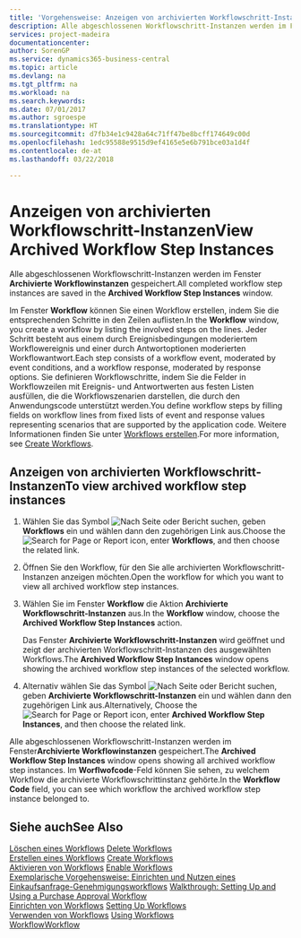 ```yaml
---
title: 'Vorgehensweise: Anzeigen von archivierten Workflowschritt-Instanzen | Microsoft Docs'
description: Alle abgeschlossenen Workflowschritt-Instanzen werden im Fenster **Archivierte Workflowinstanzen** gespeichert.
services: project-madeira
documentationcenter: 
author: SorenGP
ms.service: dynamics365-business-central
ms.topic: article
ms.devlang: na
ms.tgt_pltfrm: na
ms.workload: na
ms.search.keywords: 
ms.date: 07/01/2017
ms.author: sgroespe
ms.translationtype: HT
ms.sourcegitcommit: d7fb34e1c9428a64c71ff47be8bcff174649c00d
ms.openlocfilehash: 1edc95588e9515d9ef4165e5e6b791bce03a1d4f
ms.contentlocale: de-at
ms.lasthandoff: 03/22/2018

---
```

# <a name="view-archived-workflow-step-instances"></a><span data-ttu-id="eeb44-103">Anzeigen von archivierten Workflowschritt-Instanzen</span><span class="sxs-lookup"><span data-stu-id="eeb44-103">View Archived Workflow Step Instances</span></span>
<span data-ttu-id="eeb44-104">Alle abgeschlossenen Workflowschritt-Instanzen werden im Fenster **Archivierte Workflowinstanzen** gespeichert.</span><span class="sxs-lookup"><span data-stu-id="eeb44-104">All completed workflow step instances are saved in the **Archived Workflow Step Instances** window.</span></span>  

 <span data-ttu-id="eeb44-105">Im Fenster **Workflow** können Sie einen Workflow erstellen, indem Sie die entsprechenden Schritte in den Zeilen auflisten.</span><span class="sxs-lookup"><span data-stu-id="eeb44-105">In the **Workflow** window, you create a workflow by listing the involved steps on the lines.</span></span> <span data-ttu-id="eeb44-106">Jeder Schritt besteht aus einem durch Ereignisbedingungen moderiertem Workflowereignis und einer durch Antwortoptionen moderierten Workflowantwort.</span><span class="sxs-lookup"><span data-stu-id="eeb44-106">Each step consists of a workflow event, moderated by event conditions, and a workflow response, moderated by response options.</span></span> <span data-ttu-id="eeb44-107">Sie definieren Workflowschritte, indem Sie die Felder in Workflowzeilen mit Ereignis- und Antwortwerten aus festen Listen ausfüllen, die die Workflowszenarien darstellen, die durch den Anwendungscode unterstützt werden.</span><span class="sxs-lookup"><span data-stu-id="eeb44-107">You define workflow steps by filling fields on workflow lines from fixed lists of event and response values representing scenarios that are supported by the application code.</span></span> <span data-ttu-id="eeb44-108">Weitere Informationen finden Sie unter [Workflows erstellen](across-how-to-create-workflows.md).</span><span class="sxs-lookup"><span data-stu-id="eeb44-108">For more information, see [Create Workflows](across-how-to-create-workflows.md).</span></span>  

## <a name="to-view-archived-workflow-step-instances"></a><span data-ttu-id="eeb44-109">Anzeigen von archivierten Workflowschritt-Instanzen</span><span class="sxs-lookup"><span data-stu-id="eeb44-109">To view archived workflow step instances</span></span>  
1.  <span data-ttu-id="eeb44-110">Wählen Sie das Symbol ![Nach Seite oder Bericht suchen](media/ui-search/search_small.png "Symbol Nach Seite oder Bericht suchen"), geben **Workflows** ein und wählen dann den zugehörigen Link aus.</span><span class="sxs-lookup"><span data-stu-id="eeb44-110">Choose the ![Search for Page or Report](media/ui-search/search_small.png "Search for Page or Report icon") icon, enter **Workflows**, and then choose the related link.</span></span>  
2.  <span data-ttu-id="eeb44-111">Öffnen Sie den Workflow, für den Sie alle archivierten Workflowschritt-Instanzen anzeigen möchten.</span><span class="sxs-lookup"><span data-stu-id="eeb44-111">Open the workflow for which you want to view all archived workflow step instances.</span></span>  
3.  <span data-ttu-id="eeb44-112">Wählen Sie im Fenster **Workflow** die Aktion **Archivierte Workflowschritt-Instanzen** aus.</span><span class="sxs-lookup"><span data-stu-id="eeb44-112">In the **Workflow** window, choose the **Archived Workflow Step Instances** action.</span></span>  

    <span data-ttu-id="eeb44-113">Das Fenster **Archivierte Workflowschritt-Instanzen** wird geöffnet und zeigt der archivierten Workflowschritt-Instanzen des ausgewählten Workflows.</span><span class="sxs-lookup"><span data-stu-id="eeb44-113">The **Archived Workflow Step Instances** window opens showing the archived workflow step instances of the selected workflow.</span></span>  
4.  <span data-ttu-id="eeb44-114">Alternativ wählen Sie das Symbol ![Nach Seite oder Bericht suchen](media/ui-search/search_small.png "Symbol Nach Seite oder Bericht suchen"), geben **Archivierte Workflowschritt-Instanzen** ein und wählen dann den zugehörigen Link aus.</span><span class="sxs-lookup"><span data-stu-id="eeb44-114">Alternatively, Choose the ![Search for Page or Report](media/ui-search/search_small.png "Search for Page or Report icon") icon, enter **Archived Workflow Step Instances**, and then choose the related link.</span></span>  

<span data-ttu-id="eeb44-115">Alle abgeschlossenen Workflowschritt-Instanzen werden im Fenster**Archivierte Workflowinstanzen** gespeichert.</span><span class="sxs-lookup"><span data-stu-id="eeb44-115">The **Archived Workflow Step Instances** window opens showing all archived workflow step instances.</span></span> <span data-ttu-id="eeb44-116">Im **Worflwofcode**-Feld können Sie sehen, zu welchem Workflow die archivierte Workflowschrittinstanz gehörte.</span><span class="sxs-lookup"><span data-stu-id="eeb44-116">In the **Workflow Code** field, you can see which workflow the archived workflow step instance belonged to.</span></span>  

## <a name="see-also"></a><span data-ttu-id="eeb44-117">Siehe auch</span><span class="sxs-lookup"><span data-stu-id="eeb44-117">See Also</span></span>  
 <span data-ttu-id="eeb44-118">[Löschen eines Workflows](across-how-to-delete-workflows.md) </span><span class="sxs-lookup"><span data-stu-id="eeb44-118">[Delete Workflows](across-how-to-delete-workflows.md) </span></span>  
 <span data-ttu-id="eeb44-119">[Erstellen eines Workflows](across-how-to-create-workflows.md) </span><span class="sxs-lookup"><span data-stu-id="eeb44-119">[Create Workflows](across-how-to-create-workflows.md) </span></span>  
 <span data-ttu-id="eeb44-120">[Aktivieren von Workflows](across-how-to-enable-workflows.md) </span><span class="sxs-lookup"><span data-stu-id="eeb44-120">[Enable Workflows](across-how-to-enable-workflows.md) </span></span>  
 <span data-ttu-id="eeb44-121">[Exemplarische Vorgehensweise: Einrichten und Nutzen eines Einkaufsanfrage-Genehmigungsworkflows](walkthrough-setting-up-and-using-a-purchase-approval-workflow.md) </span><span class="sxs-lookup"><span data-stu-id="eeb44-121">[Walkthrough: Setting Up and Using a Purchase Approval Workflow](walkthrough-setting-up-and-using-a-purchase-approval-workflow.md) </span></span>  
 <span data-ttu-id="eeb44-122">[Einrichten von Workflows](across-set-up-workflows.md) </span><span class="sxs-lookup"><span data-stu-id="eeb44-122">[Setting Up Workflows](across-set-up-workflows.md) </span></span>  
 <span data-ttu-id="eeb44-123">[Verwenden von Workflows](across-use-workflows.md) </span><span class="sxs-lookup"><span data-stu-id="eeb44-123">[Using Workflows](across-use-workflows.md) </span></span>  
 [<span data-ttu-id="eeb44-124">Workflow</span><span class="sxs-lookup"><span data-stu-id="eeb44-124">Workflow</span></span>](across-workflow.md)

